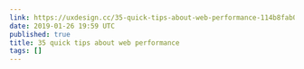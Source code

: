 ```yaml
---
link: https://uxdesign.cc/35-quick-tips-about-web-performance-114b8fab0d6
date: 2019-01-26 19:59 UTC
published: true
title: 35 quick tips about web performance
tags: []
---
```



